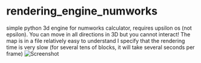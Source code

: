 # rendering_engine_numworks
simple python 3d engine for numworks calculator, requires upsilon os (not epsilon).
You can move in all directions in 3D but you cannot interact!
The map is in a file relatively easy to understand
I specify that the rendering time is very slow (for several tens of blocks, it will take several seconds per frame)
![Screenshot](20220913_231248.jpg) 
